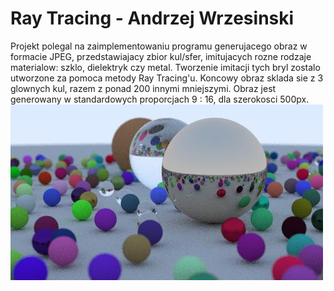 # **Ray Tracing - Andrzej Wrzesinski**

Projekt polegal na zaimplementowaniu programu generujacego obraz w formacie JPEG, przedstawiajacy zbior kul/sfer,
imitujacych rozne rodzaje materialow: szklo, dielektryk czy metal. Tworzenie imitacji tych bryl zostalo utworzone za pomoca metody Ray Tracing'u.
Koncowy obraz sklada sie z 3 glownych kul, razem z ponad 200 innymi mniejszymi. Obraz jest generowany w standardowych proporcjach 9 : 16,
dla szerokosci 500px.
<br>
![Przykladowy generowany obraz](FinalImage.jpeg)
